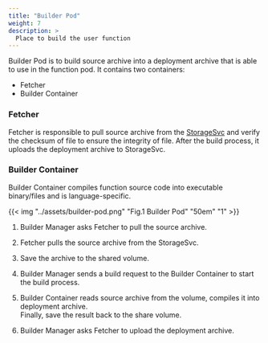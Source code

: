 ```yaml
---
title: "Builder Pod"
weight: 7
description: >
  Place to build the user function
---
```


Builder Pod is to build source archive into a deployment archive that is able to use in the function pod.
It contains two containers:
* Fetcher
* Builder Container

### Fetcher

Fetcher is responsible to pull source archive from the [StorageSvc](/docs/architecture/storagesvc/) and verify the checksum of file to ensure the integrity of file.
After the build process, it uploads the deployment archive to StorageSvc.

### Builder Container

Builder Container compiles function source code into executable binary/files and is language-specific.

{{< img "../assets/builder-pod.png" "Fig.1 Builder Pod" "50em" "1" >}}

1. Builder Manager asks Fetcher to pull the source archive.
2. Fetcher pulls the source archive from the StorageSvc.
3. Save the archive to the shared volume.
4. Builder Manager sends a build request to the Builder Container to start the build process.
5. Builder Container reads source archive from the volume, compiles it into deployment archive.<br />
Finally, save the result back to the share volume.  

6. Builder Manager asks Fetcher to upload the deployment archive.


